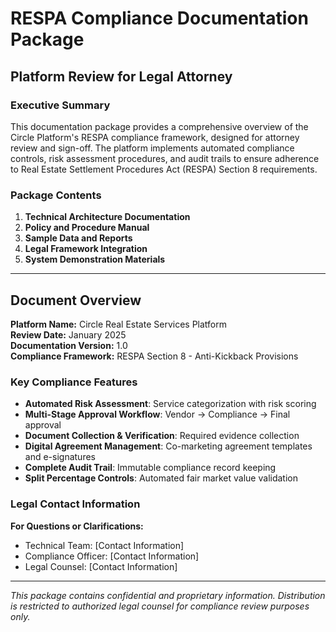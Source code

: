 # RESPA Compliance Documentation Package
## Platform Review for Legal Attorney

### Executive Summary

This documentation package provides a comprehensive overview of the Circle Platform's RESPA compliance framework, designed for attorney review and sign-off. The platform implements automated compliance controls, risk assessment procedures, and audit trails to ensure adherence to Real Estate Settlement Procedures Act (RESPA) Section 8 requirements.

### Package Contents

1. **Technical Architecture Documentation**
2. **Policy and Procedure Manual**
3. **Sample Data and Reports**
4. **Legal Framework Integration**
5. **System Demonstration Materials**

---

## Document Overview

**Platform Name:** Circle Real Estate Services Platform  
**Review Date:** January 2025  
**Documentation Version:** 1.0  
**Compliance Framework:** RESPA Section 8 - Anti-Kickback Provisions  

### Key Compliance Features

- **Automated Risk Assessment**: Service categorization with risk scoring
- **Multi-Stage Approval Workflow**: Vendor → Compliance → Final approval
- **Document Collection & Verification**: Required evidence collection
- **Digital Agreement Management**: Co-marketing agreement templates and e-signatures
- **Complete Audit Trail**: Immutable compliance record keeping
- **Split Percentage Controls**: Automated fair market value validation

### Legal Contact Information

**For Questions or Clarifications:**  
- Technical Team: [Contact Information]
- Compliance Officer: [Contact Information]
- Legal Counsel: [Contact Information]

---

*This package contains confidential and proprietary information. Distribution is restricted to authorized legal counsel for compliance review purposes only.*
